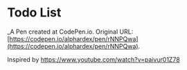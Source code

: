 # Todo List
 _A Pen created at CodePen.io. Original URL: [https://codepen.io/alphardex/pen/rNNPQwa](https://codepen.io/alphardex/pen/rNNPQwa).

 Inspired by https://www.youtube.com/watch?v=paivur01Z78